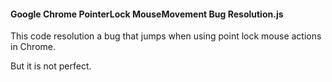 #### Google Chrome PointerLock MouseMovement Bug Resolution.js

This code resolution a bug that jumps when using point lock mouse actions in Chrome.

But it is not perfect.